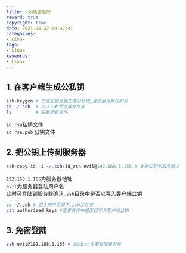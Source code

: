 ```yaml
---
title: ssh免密登陆
reward: true
copyright: true
date: 2021-06-22 09:42:41
categories:
- Linux
tags:
- Linux
keywords:
- Linux
---
```


## 1. 在客户端生成公私钥  
  ```powershell
  ssh-keygen # 在当前服务器生成公私钥,选项全为默认即可  
  cd ~/.ssh  # 进入公私钥存放文件夹  
  ls         # 查看所有文件
  ```

  `id_rsa`私钥文件  
  `id_rsa.pub` 公钥文件  

## 2. 把公钥上传到服务器  

  ```powershell
  ssh-copy-id -i ~/.ssh/id_rsa evil@192.168.1.155 # 复制公钥到服务器上
  ```

  `192.168.1.155`为服务器地址  
  `evil`为服务器登陆用户名  
  此时可登陆到服务器确认`.ssh`目录中是否以写入客户端公钥  
  
  ```bash
  cd ~/.ssh # 进入用户目录下.ssh文件夹
  cat authorized_keys #查看文件中是否已写入客户端公钥
  ```

## 3. 免密登陆  
  ```bash
  ssh evil@192.168.1.155 # 通过ssh免密登陆服务器
  ```
  